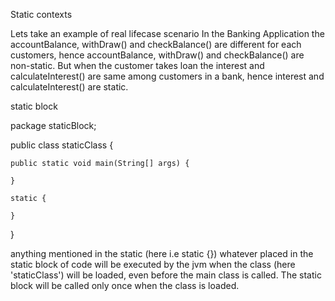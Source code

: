 Static contexts

Lets take an example of real lifecase scenario In the Banking Application the accountBalance, withDraw() and checkBalance() are different for each customers, hence accountBalance, withDraw() and checkBalance() are non-static. But when the customer takes loan the interest and calculateInterest() are same among customers in a bank, hence interest and calculateInterest() are static.



static block


package staticBlock;

public class staticClass {

	public static void main(String[] args) {

	}

	static {
		
	}
}

anything mentioned in the static (here i.e static {}) whatever placed in the static block of code will be executed by the jvm when the class (here 'staticClass') will be loaded, even before the main class is called. The static block will be called only once when the class is loaded.
